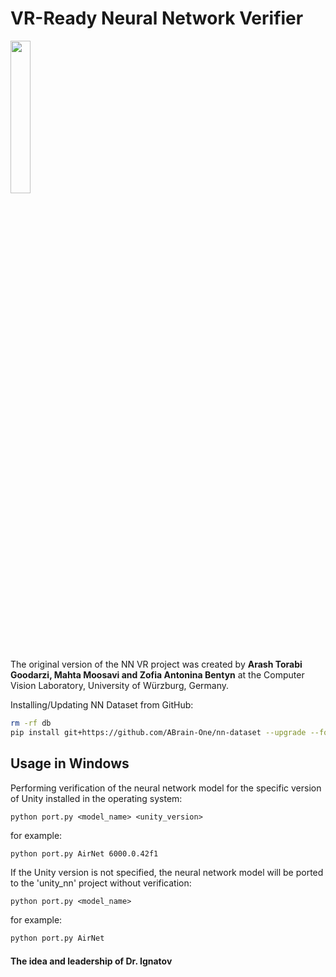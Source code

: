 # VR-Ready Neural Network Verifier

<img src='https://abrain.one/img/nn-vr-tr.png' width='25%'/>

The original version of the NN VR project was created by <strong>Arash Torabi Goodarzi, Mahta Moosavi and Zofia Antonina Bentyn</strong> at the Computer Vision Laboratory, University of Würzburg, Germany.

Installing/Updating NN Dataset from GitHub:
```bash
rm -rf db
pip install git+https://github.com/ABrain-One/nn-dataset --upgrade --force --extra-index-url https://download.pytorch.org/whl/cu126
```

## Usage in Windows

Performing verification of the neural network model for the specific version of Unity installed in the operating system:

`python port.py <model_name> <unity_version>`

for example:

```bash
python port.py AirNet 6000.0.42f1
```

If the Unity version is not specified, the neural network model will be ported to the 'unity_nn' project without verification:

`python port.py <model_name>`

for example:
 
```bash
python port.py AirNet
```

#### The idea and leadership of Dr. Ignatov
